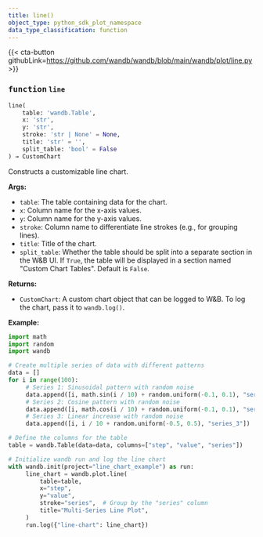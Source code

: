 ```yaml
---
title: line()
object_type: python_sdk_plot_namespace
data_type_classification: function
---
```


{{< cta-button githubLink=https://github.com/wandb/wandb/blob/main/wandb/plot/line.py >}}




### <kbd>function</kbd> `line`

```python
line(
    table: 'wandb.Table',
    x: 'str',
    y: 'str',
    stroke: 'str | None' = None,
    title: 'str' = '',
    split_table: 'bool' = False
) → CustomChart
```

Constructs a customizable line chart. 



**Args:**
 
 - `table`:   The table containing data for the chart. 
 - `x`:  Column name for the x-axis values. 
 - `y`:  Column name for the y-axis values. 
 - `stroke`:  Column name to differentiate line strokes (e.g., for  grouping lines). 
 - `title`:  Title of the chart. 
 - `split_table`:  Whether the table should be split into a separate section  in the W&B UI. If `True`, the table will be displayed in a section named  "Custom Chart Tables". Default is `False`. 



**Returns:**
 
 - `CustomChart`:  A custom chart object that can be logged to W&B. To log the  chart, pass it to `wandb.log()`. 



**Example:**
 

```python
import math
import random
import wandb

# Create multiple series of data with different patterns
data = []
for i in range(100):
     # Series 1: Sinusoidal pattern with random noise
     data.append([i, math.sin(i / 10) + random.uniform(-0.1, 0.1), "series_1"])
     # Series 2: Cosine pattern with random noise
     data.append([i, math.cos(i / 10) + random.uniform(-0.1, 0.1), "series_2"])
     # Series 3: Linear increase with random noise
     data.append([i, i / 10 + random.uniform(-0.5, 0.5), "series_3"])

# Define the columns for the table
table = wandb.Table(data=data, columns=["step", "value", "series"])

# Initialize wandb run and log the line chart
with wandb.init(project="line_chart_example") as run:
     line_chart = wandb.plot.line(
         table=table,
         x="step",
         y="value",
         stroke="series",  # Group by the "series" column
         title="Multi-Series Line Plot",
     )
     run.log({"line-chart": line_chart})
``` 
